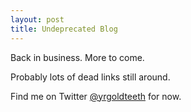 ```yaml
---
layout: post
title: Undeprecated Blog
---
```

Back in business.  More to come.

Probably lots of dead links still around.

Find me on Twitter [@yrgoldteeth](https://twitter.com/yrgoldteeth) for now.
